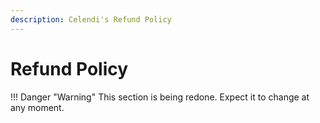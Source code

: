 ```yaml
---
description: Celendi's Refund Policy
---
```

# Refund Policy
!!! Danger "Warning"
    This section is being redone. Expect it to change at any moment.

